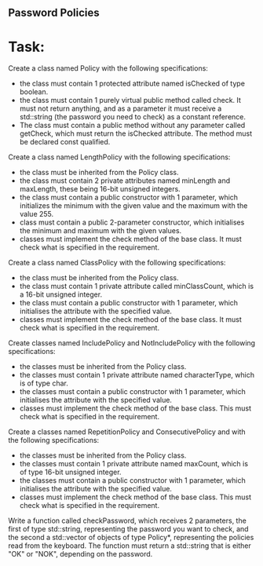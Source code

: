 ## Password Policies
# Task: 
Create a class named Policy with the following specifications:
- the class must contain 1 protected attribute named isChecked of type boolean.
- the class must contain 1 purely virtual public method called check. It must not return anything, and as a parameter it must receive a std::string (the password you need to check) as a constant reference.
- The class must contain a public method without any parameter called getCheck, which must return the isChecked attribute. The method must be declared const qualified.

Create a class named LengthPolicy with the following specifications:
- the class must be inherited from the Policy class.
- the class must contain 2 private attributes named minLength and maxLength, these being 16-bit unsigned integers.
- the class must contain a public constructor with 1 parameter, which initializes the minimum with the given value and the maximum with the value 255.
- class must contain a public 2-parameter constructor, which initialises the minimum and maximum with the given values.
- classes must implement the check method of the base class. It must check what is specified in the requirement.

Create a class named ClassPolicy with the following specifications:
- the class must be inherited from the Policy class.
- the class must contain 1 private attribute called minClassCount, which is a 16-bit unsigned integer.
- the class must contain a public constructor with 1 parameter, which initialises the attribute with the specified value.
- classes must implement the check method of the base class. It must check what is specified in the requirement.

Create classes named IncludePolicy and NotIncludePolicy with the following specifications:
- the classes must be inherited from the Policy class.
- the classes must contain 1 private attribute named characterType, which is of type char.
- the classes must contain a public constructor with 1 parameter, which initialises the attribute with the specified value.
- classes must implement the check method of the base class. This must check what is specified in the requirement.

Create a classes named RepetitionPolicy and ConsecutivePolicy and with the following specifications:
- the classes must be inherited from the Policy class.
- the classes must contain 1 private attribute named maxCount, which is of type 16-bit unsigned integer.
- the classes must contain a public constructor with 1 parameter, which initialises the attribute with the specified value.
- classes must implement the check method of the base class. This must check what is specified in the requirement.

Write a function called checkPassword, which receives 2 parameters, the first of type std::string, representing the password you want to check, and the second a std::vector of objects of type Policy*, representing the policies read from the keyboard. The function must return a std::string that is either "OK" or "NOK", depending on the password.

